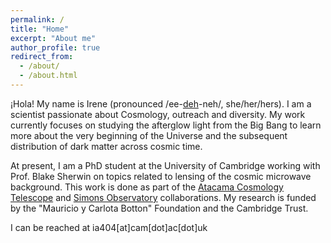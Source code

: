 ```yaml
---
permalink: /
title: "Home"
excerpt: "About me"
author_profile: true
redirect_from: 
  - /about/
  - /about.html
---
```



¡Hola! My name is Irene (pronounced /ee-<ins>deh</ins>-neh/, she/her/hers). I am a scientist passionate about Cosmology, outreach and diversity. My work currently focuses on studying the afterglow light from the Big Bang to learn more about the very beginning of the Universe and the subsequent distribution of dark matter across cosmic time.

At present, I am a PhD student at the University of Cambridge working with Prof. Blake Sherwin on topics related to lensing of the cosmic microwave background. This work is done as part of the [Atacama Cosmology Telescope](https://act.princeton.edu) and [Simons Observatory](https://simonsobservatory.org) collaborations. My research is funded by the "Mauricio y Carlota Botton"  Foundation and the Cambridge Trust.

I can be reached at ia404[at]cam[dot]ac[dot]uk  